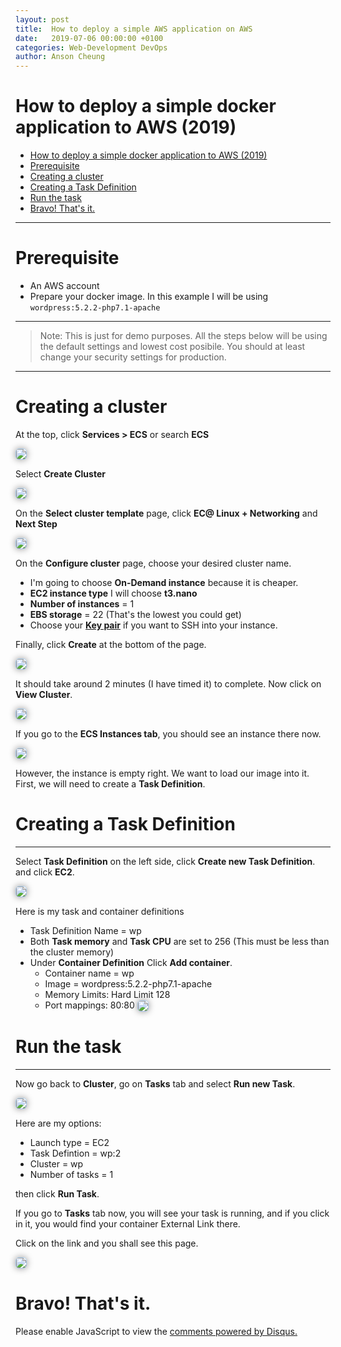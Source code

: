 ```yaml
---
layout: post
title:  How to deploy a simple AWS application on AWS
date:   2019-07-06 00:00:00 +0100
categories: Web-Development DevOps
author: Anson Cheung
---
```


# How to deploy a simple docker application to AWS (2019)

- [How to deploy a simple docker application to AWS (2019)](#how-to-deploy-a-simple-docker-application-to-aws-2019)
- [Prerequisite](#prerequisite)
- [Creating a cluster](#creating-a-cluster)
- [Creating a Task Definition](#creating-a-task-definition)
- [Run the task](#run-the-task)
- [Bravo! That's it.](#bravo-thats-it)

---

# Prerequisite
- An AWS account
- Prepare your docker image. In this example I will be using `wordpress:5.2.2-php7.1-apache`

---

> Note: This is just for demo purposes. All the steps below will be using the default settings and lowest cost posibile. You should at least change your security settings for production.

---

<amp-auto-ads type="adsense"
              data-ad-client="ca-pub-3447513048440895">
</amp-auto-ads>

# Creating a cluster

At the top, click **Services > ECS** or search **ECS**

![](https://gyazo.com/f34983033099847083fc02dfce3ca522.png)

Select **Create Cluster**

![](https://gyazo.com/1fdfe6eac4bdf26d8d172641178f4e7f.png)

On the **Select cluster template** page, click **EC@ Linux + Networking** and **Next Step**

![](https://gyazo.com/a097cf380df01bc42a54d13184e095f7.png)


On the **Configure cluster** page, choose your desired cluster name. 
- I'm going to choose **On-Demand instance** because it is cheaper. 
- **EC2 instance type** I will choose **t3.nano**
- **Number of instances** = 1
- **EBS storage** = 22 (That's the lowest you could get)
- Choose your [**Key pair**](https://docs.aws.amazon.com/AWSEC2/latest/UserGuide/ec2-key-pairs.html) if you want to SSH into your instance. 

Finally, click **Create** at the bottom of the page.

![](https://gyazo.com/6fd54628a06b7c979ecc70310a4e35f3.gif)

It should take around 2 minutes (I have timed it) to complete. Now click on **View Cluster**.

![](https://gyazo.com/9cc4b367564eb96b5b0a0b7f9a1b47eb.gif)

If you go to the **ECS Instances tab**, you should see an instance there now. 

![](https://gyazo.com/d6d8027de8416efbb40301afbc49c384.gif)

However, the instance is empty right. We want to load our image into it. First, we will need to create a **Task Definition**.

# Creating a Task Definition

---

Select **Task Definition** on the left side, click **Create new Task Definition**. and click **EC2**.

![](https://gyazo.com/bb7d6ba308e354d0a91407d3a1a96d43.gif)

Here is my task and container definitions
- Task Definition Name = wp
- Both **Task memory** and **Task CPU** are set to 256 (This must be less than the cluster memory)
- Under **Container Definition** Click **Add container**.
  - Container name = wp
  - Image = wordpress:5.2.2-php7.1-apache
  - Memory Limits: Hard Limit 128
  - Port mappings: 80:80
![](https://gyazo.com/4da49cddc8738349d0ca40b820d81845.gif)

# Run the task

---

Now go back to **Cluster**, go on **Tasks** tab and select **Run new Task**.

![](https://gyazo.com/c31365f85f2b8cdd35e9b012ebb4a3c3.png)

Here are my options:
- Launch type = EC2
- Task Defintion = wp:2
- Cluster = wp
- Number of tasks = 1

then click **Run Task**. 

If you go to **Tasks** tab now, you will see your task is running, and if you click in it, you would find your container External Link there.

Click on the link and you shall see this page.

![](https://gyazo.com/d69219127dd06c8db7f8fd8e66b7e91c.gif)

# Bravo! That's it.

<style>
img {
  vertical-align: middle;
  box-shadow: 0px 0px 11px #949393;
  border-radius:5px;
  border: 1px solid #a9c9e7;
}
</style>


<div id="disqus_thread"></div>

<script>

/**
*  RECOMMENDED CONFIGURATION VARIABLES: EDIT AND UNCOMMENT THE SECTION BELOW TO INSERT DYNAMIC VALUES FROM YOUR PLATFORM OR CMS.
*  LEARN WHY DEFINING THESE VARIABLES IS IMPORTANT: https://disqus.com/admin/universalcode/#configuration-variables*/
/*
var disqus_config = function () {
this.page.url = window.location.href;  // Replace PAGE_URL with your page's canonical URL variable
this.page.identifier = 'how-to-deploy-a-simple-docker-application-on-aws'; // Replace PAGE_IDENTIFIER with your page's unique identifier variable
};
*/
(function() { // DON'T EDIT BELOW THIS LINE
var d = document, s = d.createElement('script');
s.src = 'https://ansonc.disqus.com/embed.js';
s.setAttribute('data-timestamp', +new Date());
(d.head || d.body).appendChild(s);
})();
</script>
<noscript>Please enable JavaScript to view the <a href="https://disqus.com/?ref_noscript">comments powered by Disqus.</a></noscript>

[datasize]:https://image.prntscr.com/image/qwJx0S5qQKaWebNNr2bxIw.png